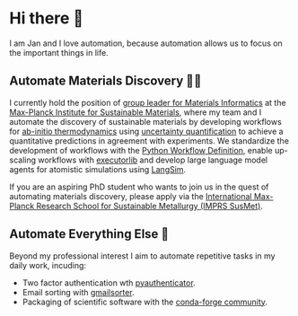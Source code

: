 # Hi there 👋
I am Jan and I love automation, because automation allows us to focus on the important things in life.

## Automate Materials Discovery :scientist: 
I currently hold the position of [group leader for Materials Informatics](https://www.mpie.de/5013829/matinf) at the [Max-Planck Institute for Sustainable Materials](https://github.com/eisenforschung), where my team and I automate the discovery of sustainable materials by developing workflows for [ab-initio thermodynamics](https://www.mpie.de/5056820/phasediagram) using [uncertainty quantification](https://www.mpie.de/5062775/dftuncertainty) to achieve a quantitative predictions in agreement with experiments. We standardize the development of workflows with the [Python Workflow Definition](https://github.com/pythonworkflow/python-workflow-definition), enable up-scaling workflows with [executorlib](https://github.com/pyiron/executorlib) and develop large language model agents for atomistic simulations using [LangSim](https://github.com/jan-janssen/LangSim). 

If you are an aspiring PhD student who wants to join us in the quest of automating materials discovery, please apply via the [International Max-Planck Research School for Sustainable Metallurgy (IMPRS SusMet)](https://www.mpie.de/2747306/doctoral-program). 

## Automate Everything Else :rocket:
Beyond my professional interest I aim to automate repetitive tasks in my daily work, incuding: 
* Two factor authentication wth [pyauthenticator](https://github.com/jan-janssen/pyauthenticator).
* Email sorting with [gmailsorter](https://github.com/jan-janssen/gmailsorter).
* Packaging of scientific software with the [conda-forge community](https://github.com/jan-janssen/conda-forge-contribution). 
